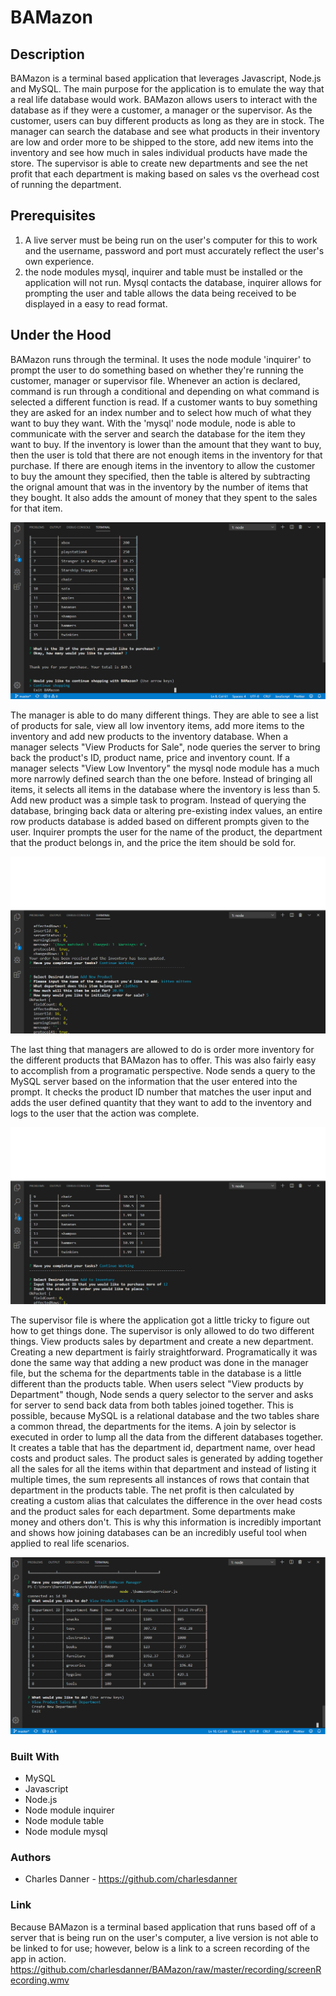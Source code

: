 # BAMazon

## Description

BAMazon is a terminal based application that leverages Javascript, Node.js and MySQL. The main purpose for the application is to emulate the way that a real life database would work. BAMazon allows users to interact with the database as if they were a customer, a manager or the supervisor. As the customer, users can buy different products as long as they are in stock. The manager can search the database and see what products in their inventory are low and order more to be shipped to the store, add new items into the inventory and see how much in sales individual products have made the store. The supervisor is able to create new departments and see the net profit that each department is making based on sales vs the overhead cost of running the department.

## Prerequisites

1. A live server must be being run on the user's computer for this to work and the username, password and port must accurately reflect the user's own experience.
2. the node modules mysql, inquirer and table must be installed or the application will not run. Mysql contacts the database, inquirer allows for prompting the user and table allows the data being received to be displayed in a easy to read format.

## Under the Hood

BAMazon runs through the terminal. It uses the node module 'inquirer' to prompt the user to do something based on whether they're running the customer, manager or supervisor file. Whenever an action is declared, command is run through a conditional and depending on what command is selected a different function is read. If a customer wants to buy something they are asked for an index number and to select how much of what they want to buy they want. With the 'mysql' node module, node is able to communicate with the server and search the database for the item they want to buy. If the inventory is lower than the amount that they want to buy, then the user is told that there are not enough items in the inventory for that purchase. If there are enough items in the inventory to allow the customer to buy the amount they specified, then the table is altered by subtracting the orignal amount that was in the inventory by the number of items that they bought. It also adds the amount of money that they spent to the sales for that item.

![image](https://github.com/charlesdanner/BAMazon/blob/master/screen_shots/bamazonCustomer.png?raw=true)

The manager is able to do many different things. They are able to see a list of products for sale, view all low inventory items, add more items to the inventory and add new products to the inventory database. When a manager selects "View Products for Sale", node queries the server to bring back the product's ID, product name, price and inventory count. If a manager selects "View Low Inventory" the mysql node module has a much more narrowly defined search than the one before. Instead of bringing all items, it selects all items in the database where the inventory is less than 5. Add new product was a simple task to program. Instead of querying the database, bringing back data or altering pre-existing index values, an entire row products database is added based on different prompts given to the user. Inquirer prompts the user for the name of the product, the department that the product belongs in, and the price the item should be sold for. 

![image](https://github.com/charlesdanner/BAMazon/blob/master/screen_shots/bamazonManagerAddProduct.png?raw=true)

The last thing that managers are allowed to do is order more inventory for the different products that BAMazon has to offer. This was also fairly easy to accomplish from a programatic perspective. Node sends a query to the MySQL server based on the information that the user entered into the prompt. It checks the product ID number that matches the user input and adds the user defined quantity that they want to add to the inventory and logs to the user that the action was complete.

![image](https://github.com/charlesdanner/BAMazon/blob/master/screen_shots/bamazonManagerBuyInventory.png?raw=true)

The supervisor file is where the application got a little tricky to figure out how to get things done. The supervisor is only allowed to do two different things. View products sales by department and create a new department. Creating a new department is fairly straightforward. Programatically it was done the same way that adding a new product was done in the manager file, but the schema for the departments table in the database is a little different than the products table. When users select "View products by Department" though, Node sends a query selector to the server and asks for server to send back data from both tables joined together. This is possible, because MySQL is a relational database and the two tables share a common thread, the departments for the items. A join by selector is executed in order to lump all the data from the different databases together. It creates a table that has the department id, department name, over head costs and product sales. The product sales is generated by adding together all the sales for all the items within that department and instead of listing it multiple times, the sum represents all instances of rows that contain that department in the products table. The net profit is then calculated by creating a custom alias that calculates the difference in the over head costs and the product sales for each department. Some departments make money and others don't. This is why this information is incredibly important and shows how joining databases can be an incredibly useful tool when applied to real life scenarios.

![image](https://github.com/charlesdanner/BAMazon/blob/master/screen_shots/bamazonSupervisor.png?raw=true)

### Built With

* MySQL
* Javascript
* Node.js
* Node module inquirer
* Node module table
* Node module mysql

### Authors

* Charles Danner - https://github.com/charlesdanner

### Link

Because BAMazon is a terminal based application that runs based off of a server that is being run on the user's computer, a live version is not able to be linked to for use; however, below is a link to a screen recording of the app in action.
https://github.com/charlesdanner/BAMazon/raw/master/recording/screenRecording.wmv
